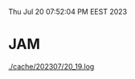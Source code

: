 Thu Jul 20 07:52:04 PM EEST 2023
# JAM
<a href='./cache/202307/20_19.log'>./cache/202307/20_19.log</a>
